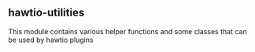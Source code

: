 ## hawtio-utilities

This module contains various helper functions and some classes that can be used by hawtio plugins
